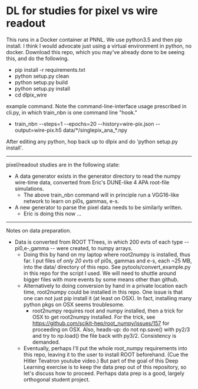 # DL for studies for pixel vs wire readout

This runs in a Docker container at PNNL. We use python3.5 and then pip install.
I think I would advocate just using a virtual environment in python, no docker.
Download this repo, which you may've already done to be seeing this, and do the following.

* pip install -r requirements.txt
* python setup.py clean
* python setup.py build
* python setup.py install
* cd dlpix_wire

example command. Note the command-line-interface usage prescribed in cli.py, in which train_nbn is one command line "hook."
* train_nbn --steps=1 --epochs=20 --history=wire-pix.json --output=wire-pix.h5 data/\*/singlepix_ana_\*.npy

After editing any python, hop back up to dlpix and do 'python setup.py install'. 

************************************************************************************************************************

 pixel/readout studies are in the following state:

* A data generator exists in the generator directory to read the numpy wire-time data, converted from Eric's DUNE-like 4 APA root-file simulations.
    * The above train_nbn command will in principle run a VGG16-like network to learn on pi0s, gammas, e-s.
* A new generator to parse the pixel data needs to be similarly written.
    * Eric is doing this now ...


************************************************************************************************************************

Notes on data preparation.

* Data is converted from ROOT TTrees, in which  200 evts of each type -- pi0,e-,gamma -- were created, to numpy arrays.
    * Doing this by hand on my laptop where root2numpy is installed, thus far. I put files of *only 20 evts* of pi0s, gammas and e-s, each ~25 MB, into the data/ directory of this repo.  See pytools/convert_example.py in this repo for the script I used. We will need to shuttle around bigger files with more events by some means other than github.
    * Alternatively to doing conversion by hand in a private location each time, root2numpy  could be installed in this repo. One issue is that one can not just pip install it (at least on OSX). In fact, installing many python pkgs on OSX seems troublesome.
    	* root2numpy requires root and numpy installed, then a trick for OSX to get root2numpy installed. For the trick, see https://github.com/scikit-hep/root_numpy/issues/157 for  proceeding on OSX. Also, heads-up: do not np.save() with py2/3 and try to np.load() the file back with py3/2. Consistency is demanded.
	* Eventually, perhaps I'll put the whole root_numpy requirements into this repo, leaving it to the user to install ROOT beforehand. (Cue the Hitler Tevatron youtube video.) But part of the goal of this Deep Learning exercise is to keep the data prep out of this repository, so let's discuss how to proceed. Perhaps data prep is a good, largely orthogonal student project.

	    
